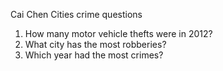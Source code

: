 Cai Chen 
Cities crime questions
1. How many motor vehicle thefts were in 2012?
2. What city has the most robberies?
3. Which year had the most crimes?
